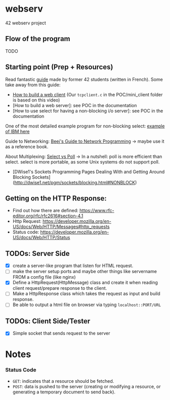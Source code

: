 # webserv
42 webserv project

## Flow of the program
TODO

## Starting point (Prep + Resources)
Read fantastic [guide](https://www.notion.so/Documentation-Webserv-320727979ffd4176a7dd5ba41aaadf46) made by former 42 students (written in French). Some take away from this guide:
- [How to build a web client](https://www.youtube.com/watch?v=bdIiTxtMaKA&list=PL9IEJIKnBJjH_zM5LnovnoaKlXML5qh17&index=2) (Our `tcpclient.c` in the POC/mini_client folder is based on this video)
- [How to build a web server]: see POC in the documentation
- [How to use select for having a non-blocking i/o server]: see POC in the documentation

One of the most detailed example program for non-blocking select: [example of IBM here](https://www.ibm.com/docs/en/i/7.2?topic=designs-example-nonblocking-io-select)

Guide to Networking: [Beej's Guide to Network Programming](https://beej.us/guide/bgnet/html/#pollman) -> maybe use it as a reference book.

About Multiplexing: [Select vs Poll](https://devarea.com/linux-io-multiplexing-select-vs-poll-vs-epoll/?sfw=pass1639486423#.YbiT3BNKjUI) -> In a nutshell: poll is more efficient than select. select is more portable, as some Unix systems do not support poll.

- [DWise1's Sockets Programming Pages Dealing With and Getting Around Blocking Sockets] (http://dwise1.net/pgm/sockets/blocking.html#NONBLOCK)

## Getting on the HTTP Response:
- Find out how there are defined: https://www.rfc-editor.org/rfc/rfc2616#section-4.1
- Http Request: https://developer.mozilla.org/en-US/docs/Web/HTTP/Messages#http_requests
- Status code: https://developer.mozilla.org/en-US/docs/Web/HTTP/Status

## TODOs: Server Side
- [x] create a server-like program that listen for HTML request.
- [ ] make the server setup ports and maybe other things like servername FROM a config file (like nginx) 
- [x] Define a HttpRequest(HttpMessage) class and create it when reading client request/prepare response to the client.
- [ ] Make a HttpResponse class which takes the request as input and build response.
- [ ] Be able to output a html file on browser via typing `localhost::PORT/URL`

## TODOs: Client Side/Tester
- [x] Simple socket that sends request to the server


# Notes
### Status Code
- `GET`: indicates that a resource should be fetched.
- `POST`: data is pushed to the server (creating or modifying a resource, or generating a temporary document to send back).
